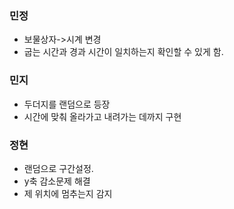 ### 민정
+ 보물상자->시계 변경
+ 굽는 시간과 경과 시간이 일치하는지 확인할 수 있게 함.

### 민지
+ 두더지를 랜덤으로 등장
+ 시간에 맞춰 올라가고 내려가는 데까지 구현

### 정현
+ 랜덤으로 구간설정.
+ y축 감소문제 해결
+ 제 위치에 멈추는지 감지
